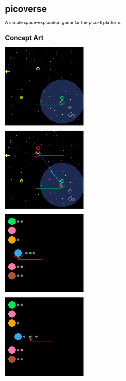 # picoverse

A simple space-exploration game for the pico-8 platform.

## Concept Art

![Star Map](/concepts/starmap_scaled.png?raw=true)

![Star Map with an out-of-range star-system selected](/concepts/starmap-star-selected-out-of-range_scaled.png?raw=true)

![Planet Map with a planet selected](/concepts/planetmap-planet-selected_scaled.png?raw=true)

![Planet Map with a planet's satellite selected](/concepts/planetmap-moon-selected_scaled.png?raw=true)

